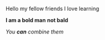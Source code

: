 Hello my fellow friends
I love learning

**I am a bold man**
__not bald__


_You **can** combine them_
